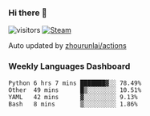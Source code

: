 ### Hi there 👋

![visitors](https://visitor-badge.glitch.me/badge?page_id=zhourunlai)
[![Steam](https://img.shields.io/badge/dynamic/json?label=Steam&query=%24.data.totalSubs&url=https%3A%2F%2Fapi.spencerwoo.com%2Fsubstats%2F%3Fsource%3DsteamGames%26queryKey%3D76561198285156854&suffix=%20Games&logo=steam&labelColor=134375&color=0b1a37&longCache=true)](http://steamcommunity.com/profiles/76561198285156854)

Auto updated by <a href="https://github.com/zhourunlai/zhourunlai/actions" target="_blank">zhourunlai/actions</a>

### Weekly Languages Dashboard

<!--PART:wakatime-->
```text
Python 6 hrs 7 mins ███████▓░░ 78.49%
Other  49 mins      █▒░░░░░░░░ 10.51%
YAML   42 mins      ▓░░░░░░░░░ 9.13%
Bash   8 mins       ▒░░░░░░░░░ 1.86%
```
<!--PART:wakatime-->
